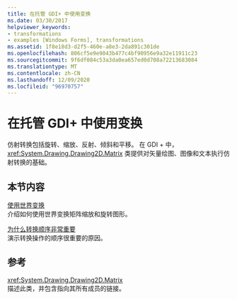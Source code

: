 ```yaml
---
title: 在托管 GDI+ 中使用变换
ms.date: 03/30/2017
helpviewer_keywords:
- transformations
- examples [Windows Forms], transformations
ms.assetid: 1f8e18d3-d2f5-460e-a8e3-2da891c301de
ms.openlocfilehash: 806cf5e9e9043b477c4bf90956e9a32e11911c23
ms.sourcegitcommit: 9f6df084c53a3da0ea657ed0d708a72213683084
ms.translationtype: MT
ms.contentlocale: zh-CN
ms.lasthandoff: 12/09/2020
ms.locfileid: "96970757"
---
```

# <a name="using-transformations-in-managed-gdi"></a>在托管 GDI+ 中使用变换
仿射转换包括旋转、缩放、反射、倾斜和平移。 在 GDI + 中， <xref:System.Drawing.Drawing2D.Matrix> 类提供对矢量绘图、图像和文本执行仿射转换的基础。  
  
## <a name="in-this-section"></a>本节内容  
 [使用世界变换](using-the-world-transformation.md)  
 介绍如何使用世界变换矩阵缩放和旋转图形。  
  
 [为什么转换顺序非常重要](why-transformation-order-is-significant.md)  
 演示转换操作的顺序很重要的原因。  
  
## <a name="reference"></a>参考  
 <xref:System.Drawing.Drawing2D.Matrix>  
 描述此类，并包含指向其所有成员的链接。
